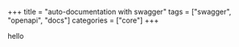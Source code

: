 +++
title = "auto-documentation with swagger"
tags = ["swagger", "openapi", "docs"]
categories = ["core"]
+++

hello
